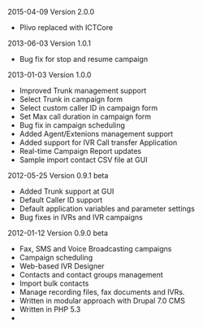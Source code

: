2015-04-09 Version 2.0.0
* Plivo replaced with ICTCore

2013-06-03 Version 1.0.1

* Bug fix for stop and resume campaign

2013-01-03 Version 1.0.0

* Improved Trunk management support
* Select Trunk in campaign form
* Select custom caller ID in campaign form
* Set Max call duration in campaign form
* Bug fix in campaign scheduling
* Added Agent/Extenions management support
* Added support for IVR Call transfer Application
* Real-time Campaign Report updates
* Sample import contact CSV file at GUI

2012-05-25 Version 0.9.1 beta

* Added Trunk support at GUI
* Default Caller ID support
* Default application variables and parameter settings
* Bug fixes in IVRs and IVR campaigns

2012-01-12 Version 0.9.0 beta

* Fax, SMS and Voice Broadcasting campaigns
* Campaign scheduling
* Web-based IVR Designer
* Contacts and contact groups management
* Import bulk contacts
* Manage recording files, fax documents and IVRs.
* Written in modular approach with Drupal 7.0 CMS
* Written in PHP 5.3
* 
